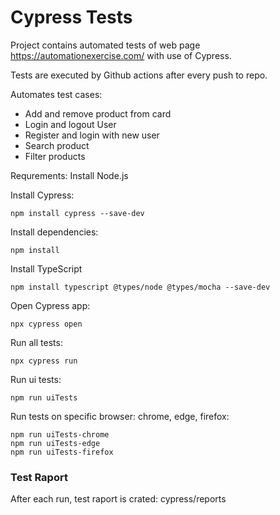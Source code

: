 # Cypress Tests

Project contains automated tests of web page https://automationexercise.com/ with use of Cypress.

Tests are executed by Github actions after every push to repo.

Automates test cases:

- Add and remove product from card
- Login and logout User
- Register and login with new user
- Search product
- Filter products

Requrements:
Install Node.js

Install Cypress:

```
npm install cypress --save-dev
```

Install dependencies:

```
npm install
```

Install TypeScript

```
npm install typescript @types/node @types/mocha --save-dev
```

Open Cypress app:

```
npx cypress open
```

Run all tests:

```
npx cypress run
```

Run ui tests:

```
npm run uiTests
```

Run tests on specific browser: chrome, edge, firefox:

```
npm run uiTests-chrome
npm run uiTests-edge
npm run uiTests-firefox
```

### Test Raport

After each run, test raport is crated: cypress/reports

